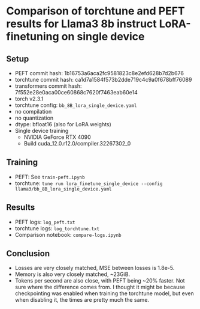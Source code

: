 # Comparison of torchtune and PEFT results for Llama3 8b instruct LoRA-finetuning on single device

## Setup

- PEFT commit hash: 1b16753a6aca2fc9581823c8e2efd628b7d2b676
- torchtune commit hash: ca1d7a1584f573b2dde719c4c9a0f678bff76089
- transformers commit hash: 7f552e28e0aca00ce60868c7620f7463eab60e14
- torch v2.3.1
- torchtune config: `bb_8B_lora_single_device.yaml`
- no compilation
- no quantization
- dtype: bfloat16 (also for LoRA weights)
- Single device training
  - NVIDIA GeForce RTX 4090
  - Build cuda_12.0.r12.0/compiler.32267302_0

## Training

- PEFT: See `train-peft.ipynb`
- torchtune: `tune run lora_finetune_single_device --config llama3/bb_8B_lora_single_device.yaml`

## Results

- PEFT logs: `log_peft.txt`
- torchtune logs: `log_torchtune.txt`
- Comparison notebook: `compare-logs.ipynb`

## Conclusion

- Losses are very closely matched, MSE between losses is 1.8e-5.
- Memory is also very closely matched, ~23GiB.
- Tokens per second are also close, with PEFT being ~20% faster. Not sure where the difference comes from. I thought it might be because checkpointing was enabled when training the torchtune model, but even when disabling it, the times are pretty much the same.
